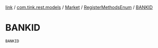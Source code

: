 [link](../../../index.md) / [com.tink.rest.models](../../index.md) / [Market](../index.md) / [RegisterMethodsEnum](index.md) / [BANKID](./-b-a-n-k-i-d.md)

# BANKID

`BANKID`